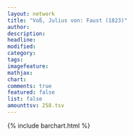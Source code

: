 ```yaml
---
layout: network
title: "Voß, Julius von: Faust (1823)"
author:
description:
headline:
modified:
category:
tags:
imagefeature: 
mathjax: 
chart: 
comments: true
featured: false
list: false
amounttsv: 258.tsv
---
```

{% include barchart.html %}
